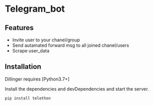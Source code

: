 # Telegram_bot
## Features

- Invite user to your chanel/group
- Send autamated forward msg to all joined chanel/users
- Scrape user_data

## Installation

Dillinger requires [Python3.7+]

Install the dependencies and devDependencies and start the server.

```sh
pip install telethon
```


